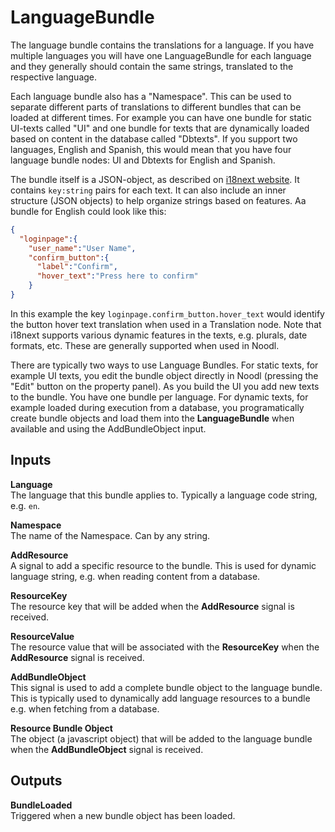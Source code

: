 # LanguageBundle

The language bundle contains the translations for a language. If you have multiple languages you will have one LanguageBundle for each language and they generally should contain the same strings, translated to the respective language.

Each language bundle also has a "Namespace". This can be used to separate different parts of translations to different bundles that can be loaded at different times. For example you can have one bundle for static UI-texts called "UI" and one bundle for texts that are dynamically loaded based on content in the database called "Dbtexts". If you support two languages, English and Spanish, this would mean that you have four language bundle nodes: UI and Dbtexts for English and Spanish.

The bundle itself is a JSON-object, as described on [i18next website](https://www.i18next.com/translation-function/essentials). It contains `key:string` pairs for each text. It can also include an inner structure (JSON objects) to help organize strings based on features. Aa bundle for English could look like this:

```json
{
  "loginpage":{
    "user_name":"User Name",
    "confirm_button":{
      "label":"Confirm",
      "hover_text":"Press here to confirm"
    }
}
```

In this example the key `loginpage.confirm_button.hover_text` would identify the button hover text translation when used in a Translation node.
Note that i18next supports various dynamic features in the texts, e.g. plurals, date formats, etc. These are generally supported when used in Noodl.

There are typically two ways to use Language Bundles. For static texts, for example UI texts, you edit the bundle object directly in Noodl (pressing the "Edit" button on the property panel). As you build the UI you add new texts to the bundle. You have one bundle per language. For dynamic texts, for example loaded during execution from a database, you programatically create bundle objects and load them into the **LanguageBundle** when available and using the AddBundleObject input.

## Inputs

**Language**  
The language that this bundle applies to. Typically a language code string, e.g. `en`.

**Namespace**  
The name of the Namespace. Can by any string.

**AddResource**  
A signal to add a specific resource to the bundle. This is used for dynamic language string, e.g. when reading content from a database.

**ResourceKey**  
The resource key that will be added when the **AddResource** signal is received.

**ResourceValue**  
The resource value that will be associated with the **ResourceKey** when the **AddResource** signal is received.

**AddBundleObject**  
This signal is used to add a complete bundle object to the language bundle. This is typically used to dynamically add language resources to a bundle e.g. when fetching from a database.

**Resource Bundle Object**  
The object (a javascript object) that will be added to the language bundle when the **AddBundleObject** signal is received.

## Outputs

**BundleLoaded**  
Triggered when a new bundle object has been loaded.
